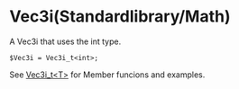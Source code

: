 # Vec3i(Standardlibrary/Math)

A Vec3i that uses the int type.

```
$Vec3i = Vec3i_t<int>;
```
See [Vec3i_t\<T>](./Vec3i_t.md) for Member funcions and examples.